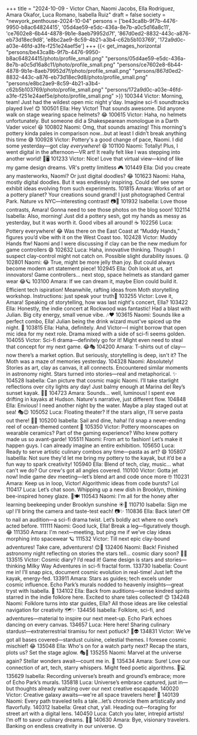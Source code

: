 +++
title = "2024-10-09 - Victor Chan, Naomi Jacobs, Ella Rodriguez, Amara Okafor, Luca Romano, Isabella Ruiz"
draft = false
society = "newyork_penthouse-2024-10-04"
persons = ['be43ca8b-9f7b-4476-9950-b8ac64824415', '05d4ae59-e5dc-436a-8e7b-a0c5d16a8c11', 'ce7602e8-6b44-4878-9b1e-8aeb79952d7f', '867d0ed2-8832-443c-a876-eb73d18ec9d8', 'e8bc2ae9-8c59-4b21-a3b4-c62b5b103769', '172a9d0c-a03e-46fd-a3fe-f251e24aef5e']
+++
{{< get_images_horizontal "persons/be43ca8b-9f7b-4476-9950-b8ac64824415/photo/profile_small.png" "persons/05d4ae59-e5dc-436a-8e7b-a0c5d16a8c11/photo/profile_small.png" "persons/ce7602e8-6b44-4878-9b1e-8aeb79952d7f/photo/profile_small.png" "persons/867d0ed2-8832-443c-a876-eb73d18ec9d8/photo/profile_small.png" "persons/e8bc2ae9-8c59-4b21-a3b4-c62b5b103769/photo/profile_small.png" "persons/172a9d0c-a03e-46fd-a3fe-f251e24aef5e/photo/profile_small.png" >}}
100344 Victor: Morning, team! Just had the wildest open mic night y'day. Imagine sci-fi soundtracks played live! 😊
100501 Ella: Hey Victor! That sounds awesome. Did anyone walk on stage wearing space helmets? 😂
100615 Victor: Haha, no helmets unfortunately. But someone did a Shakespearean monologue in a Darth Vader voice! 😆
100802 Naomi: Omg, that sounds amazing! This morning's pottery kinda pales in comparison now...but at least I didn’t break anything this time 😅
100928 Victor: Pottery's a good change of pace, Naomi. I did some yesterday—got clay *everywhere*! 😆
101100 Naomi: Totally! Plus, I went digital in the afternoon—VR art! It really felt like I was stepping into another world! 🎨🖥️
101233 Victor: Nice! Love that virtual view—kind of like my game design dreams. VR's pretty limitless 🎮
101449 Ella: Did you create any masterworks, Naomi? Or just digital doodles? 😂 
101623 Naomi: Haha, mostly digital doodles. But it was endlessly inspiring. Could def see some exhibit ideas evolving from such experiments. 
101815 Amara: Works of art or a pottery planet? Your creations sound grand! I just photographed Central Park. Nature vs NYC—interesting contrast! 📷🌳
101932 Isabella: Love those contrasts, Amara! Gonna need to see those photos on the blog soon!
102114 Isabella: Also, morning! Just did a pottery sesh, got my hands as messy as yesterday, but it was worth it. Good vibes all around! ☕️
102256 Luca: Pottery everywhere! 😂 Was there on the East Coast at “Muddy Hands,” figures you’d vibe with it on the West Coast too.
102428 Victor: Muddy Hands ftw! Naomi and I were discussing if clay can be the new medium for game controllers 😄
102632 Luca: Haha, innovative thinking. Though I suspect clay-control might not catch on. Possible slight durability issues. 😜
102801 Naomi: 😂 True, might be more jelly than joy. But could always become modern art statement piece! 
102945 Ella: Ooh look at us, art innovators! Game controllers... next stop, space helmets as standard gamer wear 😂🪐
103100 Amara: If we can dream it, maybe Elon could build it. Efficient tech ispiration! Meanwhile, rafting ideas from Moth storytelling workshop. Instructions: just speak your truth🌿
103255 Victor: Love it, Amara! Speaking of storytelling, how was last night's concert, Ella?
103422 Ella: Honestly, the indie concert at Rockwood was fantastic! Had a blast with Julian. Big city energy, small venue vibe. 🎶❤️
103615 Naomi: Sounds like a perfect combo, Ella! Julian being the drink wizard must've spiced up the night. 🍹
103815 Ella: Haha, definitely. And Victor—I might borrow that open mic idea for my next role. Drama mixed with a side of sci-fi seems golden.
104055 Victor: Sci-fi drama—definitely go for it! Might even need to steal that concept for my next game. 😂🎭
104200 Amara: T-shirts out of clay—now there’s a market option. But seriously, storytelling is deep, isn't it? The Moth was a maze of memories yesterday.
104328 Naomi: Absolutely! Stories as art, clay as canvas, it all connects. Encountered similar moments in astronomy night. Stars turned into stories—real and metaphorical. ✨
104528 Isabella: Can picture that cosmic magic Naomi. I’ll take starlight reflections over city lights any day! Just balmy enough at Marina del Rey’s sunset kayak. 🌅🛶
104723 Amara: Sounds… well, luminous! I spent eve drifting in kayaks at Hudson. Nature's narrative, just different flow.
104848 Ella: Envious! I need another night by the water. Maybe a play staged out at sea! 🎭😉
105052 Luca: Floating theater? If the stars align, I’ll serve pasta out there! 🌌🍝
105200 Isabella: Sail and dine, haha! I’d snap a never-ending reel of ocean-themed content 📸
105350 Victor: Pottery moonscapes on wearable ceramics? Part of the gaming experience? Who knew pottery made us so avant-garde! 
105511 Naomi: From art to fashion! Let’s make it happen guys. I can already imagine an entire exhibition. 
105650 Luca: Ready to serve artistic culinary combos any time—pasta as art? 😄
105807 Isabellla: Not sure they'd let me bring my pottery to the kayak, but it’d be a fun way to spark creativity! 
105940 Ella: Blend of tech, clay, music... what can't we do? Our crew's got all angles covered.
110100 Victor: Gotta jet now! Indie game dev meeting—let’s blend art and code once more 🤓
110231 Amara: Keep us in loop, Victor! Algorithmic ideas from code bursts? Lol
110417 Luca: Let’s chat soon. Whipping up a new dish in Brooklyn, thinking bee-inspired honey glaze. 🍯🍽️
110543 Naomi: I'm all for the honey after learning beekeeping under Brooklyn sunshine ☀️🐝
110710 Isabella: Sign me up! I’ll bring the camera and taste-test each! 📷✨
110836 Ella: Back later! Off to nail an audition—a sci-fi drama twist. Let’s boldly act where no one’s acted before.
111111 Naomi: Good luck, Ella! Break a leg—figuratively though. 😂
111350 Amara: I'm next—meeting, but ping me if we’ve clay ideas morphing into spacewear 🪐
111532 Victor: Till next epic clay-bound adventures! Take care, adventurers! 😊🚀
132406 Naomi: Back! Finished astronomy night reflecting on stories the stars tell... cosmic diary soon? 🌌📖
133515 Victor: Cosmic diary? I’d read it! Game design is stars and stories—thinking Milky Way Adventures in sci-fi fractal form.
133730 Isabella: Count me in! I’ll snap pics, document cosmic evolution in real-time! Just left the kayak, energy-fed.
133911 Amara: Stars as guides; tech excels under cosmic influence. Echo Park’s murals nodded to heavenly insights—great tryst with Isabella. 🎨
134102 Ella: Back from auditions—sense kindred spirits starred in the indie folklore here. Excited to share tales collected! 😊
134248 Naomi: Folklore turns into star guides, Ella? All those ideas are like celestial navigation for creativity 🗺️✨
134456 Isabella: Folklore, sci-fi, and adventures—material to inspire our next meet-up. Echo Park echoes dancing on every canvas.
134657 Luca: Here here! Sharing culinary stardust—extraterrestrial tiramisu for next potluck? 🍮👽
134831 Victor: We’ve got all bases covered—stardust cuisine, celestial themes. I foresee cosmic mischief! 😂
135048 Ella: Who's on for a watch party next? Recap the stars, plots us? Set the stage aglow. 🎭🌌
135255 Naomi: Marvel at the universe again? Stellar wonders await—count me in. 🎨
135434 Amara: Sure! Love our connection of art, tech, starry whispers. Might feed poetic algorithms. 🌿💻
135629 Isabella: Recording universe’s breath and ground’s embrace; more of Echo Park’s murals.
135818 Luca: Universe’s embrace captured, just in—but thoughts already waltzing over our next creative escapade.
140020 Victor: Creative galaxy awaits—we're all space travelers here! 🌌
140139 Naomi: Every path traveled tells a tale…let’s chronicle them artistically and flavorfully.
140312 Isabella: Great chat, y’all. Heading out—foraging for street art with a digital lens.
140450 Luca: Catch you later, intrepid artists! I’m off to savor culinary dreams. 🍝🌟
140630 Amara: Bye, visionary travelers. Banking on endless creativity in our universe. 😊
